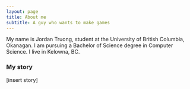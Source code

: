 ```yaml
---
layout: page
title: About me
subtitle: A guy who wants to make games
---
```


My name is Jordan Truong, student at the University of British Columbia, Okanagan. I am pursuing a Bachelor of Science degree in Computer Science. I live in Kelowna, BC.

### My story

[insert story]
